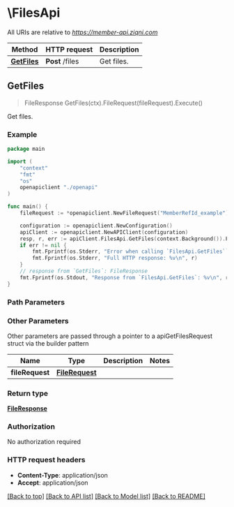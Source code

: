 # \FilesApi

All URIs are relative to *https://member-api.ziqni.com*

Method | HTTP request | Description
------------- | ------------- | -------------
[**GetFiles**](FilesApi.md#GetFiles) | **Post** /files | Get files.



## GetFiles

> FileResponse GetFiles(ctx).FileRequest(fileRequest).Execute()

Get files.



### Example

```go
package main

import (
    "context"
    "fmt"
    "os"
    openapiclient "./openapi"
)

func main() {
    fileRequest := *openapiclient.NewFileRequest("MemberRefId_example") // FileRequest | 

    configuration := openapiclient.NewConfiguration()
    apiClient := openapiclient.NewAPIClient(configuration)
    resp, r, err := apiClient.FilesApi.GetFiles(context.Background()).FileRequest(fileRequest).Execute()
    if err != nil {
        fmt.Fprintf(os.Stderr, "Error when calling `FilesApi.GetFiles``: %v\n", err)
        fmt.Fprintf(os.Stderr, "Full HTTP response: %v\n", r)
    }
    // response from `GetFiles`: FileResponse
    fmt.Fprintf(os.Stdout, "Response from `FilesApi.GetFiles`: %v\n", resp)
}
```

### Path Parameters



### Other Parameters

Other parameters are passed through a pointer to a apiGetFilesRequest struct via the builder pattern


Name | Type | Description  | Notes
------------- | ------------- | ------------- | -------------
 **fileRequest** | [**FileRequest**](FileRequest.md) |  | 

### Return type

[**FileResponse**](FileResponse.md)

### Authorization

No authorization required

### HTTP request headers

- **Content-Type**: application/json
- **Accept**: application/json

[[Back to top]](#) [[Back to API list]](../README.md#documentation-for-api-endpoints)
[[Back to Model list]](../README.md#documentation-for-models)
[[Back to README]](../README.md)

